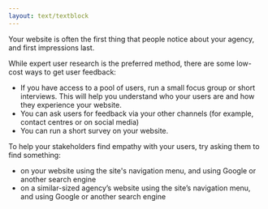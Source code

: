 ```yaml
---
layout: text/textblock
---
```


Your website is often the first thing that people notice about your agency, and first impressions last.

While expert user research is the preferred method, there are some low-cost ways to get user feedback:
  * If you have access to a pool of users, run a small focus group or short interviews. This will help you understand who your users are and how they experience your website.
  * You can ask users for feedback via your other channels (for example, contact centres or on social media)
  * You can run a short survey on your website.


To help your stakeholders find empathy with your users, try asking them to find something:
  * on your website using the site's navigation menu, and using Google or another search engine
  * on a similar-sized agency’s website using the site’s navigation menu, and using Google or another search engine
